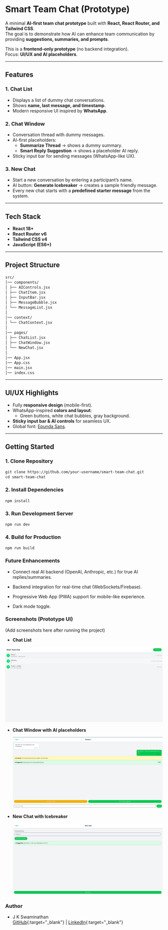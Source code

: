 # Smart Team Chat (Prototype)

A minimal **AI-first team chat prototype** built with **React, React Router, and Tailwind CSS**.  
The goal is to demonstrate how AI can enhance team communication by providing **suggestions, summaries, and prompts**.

This is a **frontend-only prototype** (no backend integration).  
Focus: **UI/UX and AI placeholders**.

---

## Features

### 1. Chat List

- Displays a list of dummy chat conversations.
- Shows **name, last message, and timestamp**.
- Modern responsive UI inspired by **WhatsApp**.

### 2. Chat Window

- Conversation thread with dummy messages.
- AI-first placeholders:
  - **Summarize Thread** → shows a dummy summary.
  - **Smart Reply Suggestion** → shows a placeholder AI reply.
- Sticky input bar for sending messages (WhatsApp-like UX).

### 3. New Chat

- Start a new conversation by entering a participant’s name.
- AI button: **Generate Icebreaker** → creates a sample friendly message.
- Every new chat starts with a **predefined starter message** from the system.

---

## Tech Stack

- **React 18+**
- **React Router v6**
- **Tailwind CSS v4**
- **JavaScript (ES6+)**

---

## Project Structure

```
src/
│── components/
│ ├── AIControls.jsx
│ ├── ChatItem.jsx
│ ├── InputBar.jsx
│ ├── MessageBubble.jsx
│ └── MessageList.jsx
│
│── context/
│ └── ChatContext.jsx
│
│── pages/
│ ├── ChatList.jsx
│ ├── ChatWindow.jsx
│ └── NewChat.jsx
│
│── App.jsx
|── App.css
│── main.jsx
│── index.css

```

---

## UI/UX Highlights

- Fully **responsive design** (mobile-first).
- WhatsApp-inspired **colors and layout**:
  - Green buttons, white chat bubbles, gray background.
- **Sticky input bar & AI controls** for seamless UX.
- Global font: [Epunda Sans](https://fonts.googleapis.com/css2?family=Epunda+Sans:ital,wght@0,300..900;1,300..900&display=swap).

---

## Getting Started

### 1. Clone Repository

```
git clone https://github.com/your-username/smart-team-chat.git
cd smart-team-chat
```

### 2. Install Dependencies

```
npm install
```

### 3. Run Development Server

```
npm run dev
```

### 4. Build for Production

```
npm run build
```

### Future Enhancements

- Connect real AI backend (OpenAI, Anthropic, etc.) for true AI replies/summaries.

- Backend integration for real-time chat (WebSockets/Firebase).

- Progressive Web App (PWA) support for mobile-like experience.

- Dark mode toggle.

### Screenshots (Prototype UI)

(Add screenshots here after running the project)

- **Chat List**

![Chat List Screenshot](./screenshots/ss3.png)

- **Chat Window with AI placeholders**

  ![Chat Window Screenshot](./screenshots/ss2.png)

- **New Chat with Icebreaker**

  ![New Chat Screenshot](./screenshots/ss1.png)

### Author

- J K Swaminathan  
  [GitHub](https://github.com/Swaminathanjk){:target="\_blank"} | [LinkedIn](https://www.linkedin.com/in/swamijk/){:target="\_blank"}
